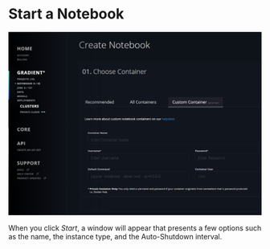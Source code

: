 # Start a Notebook

![](../../.gitbook/assets/image%20%2828%29.png)

When you click _Start_, a window will appear that presents a few options such as the name, the instance type, and the Auto-Shutdown interval.  


